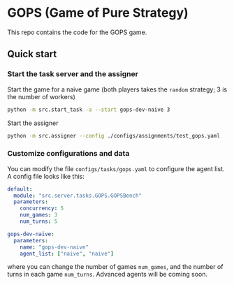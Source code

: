 # GOPS (Game of Pure Strategy)

This repo contains the code for the GOPS game.

## Quick start

### Start the task server and the assigner

Start the game for a naive game (both players takes the `random` strategy; 3 is the number of workers)
```bash
python -m src.start_task -a --start gops-dev-naive 3
```
Start the assigner
```bash
python -m src.assigner --config ./configs/assignments/test_gops.yaml
```

### Customize configurations and data

You can modify the file `configs/tasks/gops.yaml` to configure the agent list. A config file looks like this:
```yaml
default:
  module: "src.server.tasks.GOPS.GOPSBench"
  parameters:
    concurrency: 5
    num_games: 3
    num_turns: 5

gops-dev-naive:
  parameters:
    name: "gops-dev-naive"
    agent_list: ["naive", "naive"]
```
where you can change the number of games `num_games`, and the number of turns in each game `num_turns`. Advanced agents will be coming soon.
